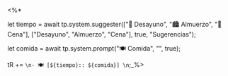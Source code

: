<%* 

let tiempo = await tp.system.suggester(["🌄 Desayuno", "🏙️ Almuerzo", "🌃 Cena"], ["Desayuno", "Almuerzo", "Cena"], true, "Sugerencias");

let comida = await tp.system.prompt("🍽️ Comida", "", true);

tR += `\n- 🍽️ [${tiempo}:: ${comida}] \n`;_%>
